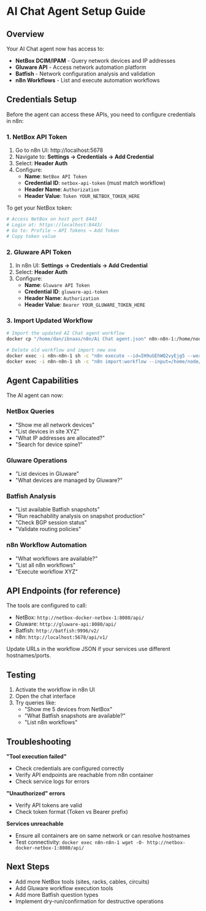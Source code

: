 # AI Chat Agent Setup Guide

## Overview
Your AI Chat agent now has access to:
- **NetBox DCIM/IPAM** - Query network devices and IP addresses
- **Gluware API** - Access network automation platform
- **Batfish** - Network configuration analysis and validation
- **n8n Workflows** - List and execute automation workflows

## Credentials Setup

Before the agent can access these APIs, you need to configure credentials in n8n:

### 1. NetBox API Token
1. Go to n8n UI: http://localhost:5678
2. Navigate to: **Settings → Credentials → Add Credential**
3. Select: **Header Auth**
4. Configure:
   - **Name**: `NetBox API Token`
   - **Credential ID**: `netbox-api-token` (must match workflow)
   - **Header Name**: `Authorization`
   - **Header Value**: `Token YOUR_NETBOX_TOKEN_HERE`

To get your NetBox token:
```bash
# Access NetBox on host port 8443
# Login at: https://localhost:8443/
# Go to: Profile → API Tokens → Add Token
# Copy token value
```

### 2. Gluware API Token
1. In n8n UI: **Settings → Credentials → Add Credential**
2. Select: **Header Auth**
3. Configure:
   - **Name**: `Gluware API Token`
   - **Credential ID**: `gluware-api-token`
   - **Header Name**: `Authorization`
   - **Header Value**: `Bearer YOUR_GLUWARE_TOKEN_HERE`

### 3. Import Updated Workflow
```bash
# Import the updated AI Chat agent workflow
docker cp "/home/dan/ibnaas/n8n/Ai Chat agent.json" n8n-n8n-1:/home/node/ai-chat-agent.json

# Delete old workflow and import new one
docker exec -i n8n-n8n-1 sh -c "n8n execute --id=IH9uGEhWQ2vyEjg5 --workflow-deactivate || true"
docker exec -i n8n-n8n-1 sh -c "n8n import:workflow --input=/home/node/ai-chat-agent.json"
```

## Agent Capabilities

The AI agent can now:

### NetBox Queries
- "Show me all network devices"
- "List devices in site XYZ"
- "What IP addresses are allocated?"
- "Search for device spine1"

### Gluware Operations
- "List devices in Gluware"
- "What devices are managed by Gluware?"

### Batfish Analysis
- "List available Batfish snapshots"
- "Run reachability analysis on snapshot production"
- "Check BGP session status"
- "Validate routing policies"

### n8n Workflow Automation
- "What workflows are available?"
- "List all n8n workflows"
- "Execute workflow XYZ"

## API Endpoints (for reference)

The tools are configured to call:
- NetBox: `http://netbox-docker-netbox-1:8080/api/`
- Gluware: `http://gluware-api:8080/api/`
- Batfish: `http://batfish:9996/v2/`
- n8n: `http://localhost:5678/api/v1/`

Update URLs in the workflow JSON if your services use different hostnames/ports.

## Testing

1. Activate the workflow in n8n UI
2. Open the chat interface
3. Try queries like:
   - "Show me 5 devices from NetBox"
   - "What Batfish snapshots are available?"
   - "List n8n workflows"

## Troubleshooting

**"Tool execution failed"**
- Check credentials are configured correctly
- Verify API endpoints are reachable from n8n container
- Check service logs for errors

**"Unauthorized" errors**
- Verify API tokens are valid
- Check token format (Token vs Bearer prefix)

**Services unreachable**
- Ensure all containers are on same network or can resolve hostnames
- Test connectivity: `docker exec n8n-n8n-1 wget -O- http://netbox-docker-netbox-1:8080/api/`

## Next Steps

- Add more NetBox tools (sites, racks, cables, circuits)
- Add Gluware workflow execution tools
- Add more Batfish question types
- Implement dry-run/confirmation for destructive operations
